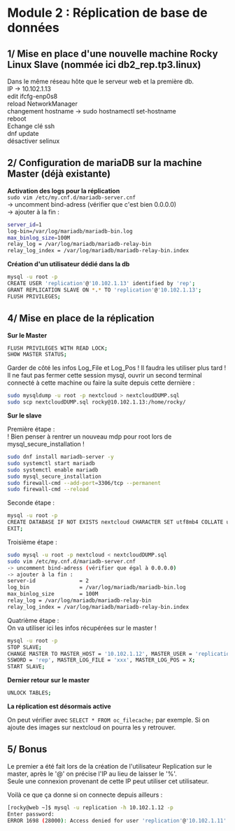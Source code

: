 # Module 2 : Réplication de base de données

## 1/ Mise en place d'une nouvelle machine Rocky Linux Slave (nommée ici db2_rep.tp3.linux)  
Dans le même réseau hôte que le serveur web et la première db.  
IP -> 10.102.1.13  
edit ifcfg-enp0s8  
reload NetworkManager  
changement hostname -> sudo hostnamectl set-hostname  
reboot  
Echange clé ssh  
dnf update  
désactiver selinux  

## 2/ Configuration de mariaDB sur la machine Master (déjà existante)

**Activation des logs pour la réplication**  
`sudo vim /etc/my.cnf.d/mariadb-server.cnf`  
-> uncomment bind-adress (vérifier que c'est bien 0.0.0.0)  
-> ajouter à la fin :  
```bash
server_id=1
log-bin=/var/log/mariadb/mariadb-bin.log
max_binlog_size=100M
relay_log = /var/log/mariadb/mariadb-relay-bin
relay_log_index = /var/log/mariadb/mariadb-relay-bin.index
```

**Création d'un utilisateur dédié dans la db**
```bash
mysql -u root -p
CREATE USER 'replication'@'10.102.1.13' identified by 'rep';
GRANT REPLICATION SLAVE ON *.* TO 'replication'@'10.102.1.13';
FLUSH PRIVILEGES;
```

## 4/ Mise en place de la réplication

**Sur le Master**
```bash
FLUSH PRIVILEGES WITH READ LOCK;
SHOW MASTER STATUS;
``` 
Garder de côté les infos Log_File et Log_Pos ! Il faudra les utiliser plus tard ! 
Il ne faut pas fermer cette session mysql, ouvrir un second terminal connecté à cette machine ou faire la suite depuis cette dernière :  
```bash
sudo mysqldump -u root -p nextcloud > nextcloudDUMP.sql
sudo scp nextcloudDUMP.sql rocky@10.102.1.13:/home/rocky/
```

**Sur le slave**

Première étape :   
! Bien penser à rentrer un nouveau mdp pour root lors de mysql_secure_installation !  
```bash
sudo dnf install mariadb-server -y
sudo systemctl start mariadb
sudo systemctl enable mariadb
sudo mysql_secure_installation
sudo firewall-cmd --add-port=3306/tcp --permanent
sudo firewall-cmd --reload
```
Seconde étape :  
```bash
mysql -u root -p
CREATE DATABASE IF NOT EXISTS nextcloud CHARACTER SET utf8mb4 COLLATE utf8mb4_general_ci;
EXIT;
```
Troisième étape :
```bash
sudo mysql -u root -p nextcloud < nextcloudDUMP.sql
sudo vim /etc/my.cnf.d/mariadb-server.cnf
-> uncomment bind-adress (vérifier que égal à 0.0.0.0)
-> ajouter à la fin :
server-id              = 2
log_bin                = /var/log/mariadb/mariadb-bin.log
max_binlog_size        = 100M
relay_log = /var/log/mariadb/mariadb-relay-bin
relay_log_index = /var/log/mariadb/mariadb-relay-bin.index
```
Quatrième étape :  
On va utiliser ici les infos récupérées sur le master !  
```bash
mysql -u root -p
STOP SLAVE;
CHANGE MASTER TO MASTER_HOST = '10.102.1.12', MASTER_USER = 'replication', MASTER_PA
SSWORD = 'rep', MASTER_LOG_FILE = 'xxx', MASTER_LOG_POS = X;
START SLAVE;
```

**Dernier retour sur le master**
```bash
UNLOCK TABLES;
```

**La réplication est désormais active**

On peut vérifier avec `SELECT * FROM oc_filecache;` par exemple. Si on ajoute des images sur nextcloud on pourra les y retrouver.

## 5/ Bonus

Le premier a été fait lors de la création de l'utilisateur Replication sur le master, après le '@' on précise l'IP au lieu de laisser le '%'.  
Seule une connexion provenant de cette IP peut utiliser cet utilisateur.

Voilà ce que ça donne si on connecte depuis ailleurs : 
```bash
[rocky@web ~]$ mysql -u replication -h 10.102.1.12 -p
Enter password:
ERROR 1698 (28000): Access denied for user 'replication'@'10.102.1.11'
```